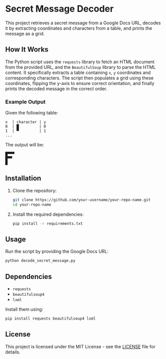 
# Secret Message Decoder

This project retrieves a secret message from a Google Docs URL, decodes it by extracting coordinates and characters from a table, and prints the message as a grid.

## How It Works

The Python script uses the `requests` library to fetch an HTML document from the provided URL, and the `BeautifulSoup` library to parse the HTML content. It specifically extracts a table containing `x`, `y` coordinates and corresponding characters. The script then populates a grid using these coordinates, flipping the y-axis to ensure correct orientation, and finally prints the decoded message in the correct order.

### Example Output

Given the following table:
```
x  | character | y
0  | █         | 0
1  | ▀         | 1
...
```

The output will be:
```
█▀▀▀
█▀▀ 
█   
```

## Installation

1. Clone the repository:
    ```bash
    git clone https://github.com/your-username/your-repo-name.git
    cd your-repo-name
    ```

2. Install the required dependencies:
    ```bash
    pip install -r requirements.txt
    ```

## Usage

Run the script by providing the Google Docs URL:
```bash
python decode_secret_message.py
```

## Dependencies

- `requests`
- `beautifulsoup4`
- `lxml`

Install them using:
```bash
pip install requests beautifulsoup4 lxml
```

## License

This project is licensed under the MIT License - see the [LICENSE](LICENSE) file for details.
